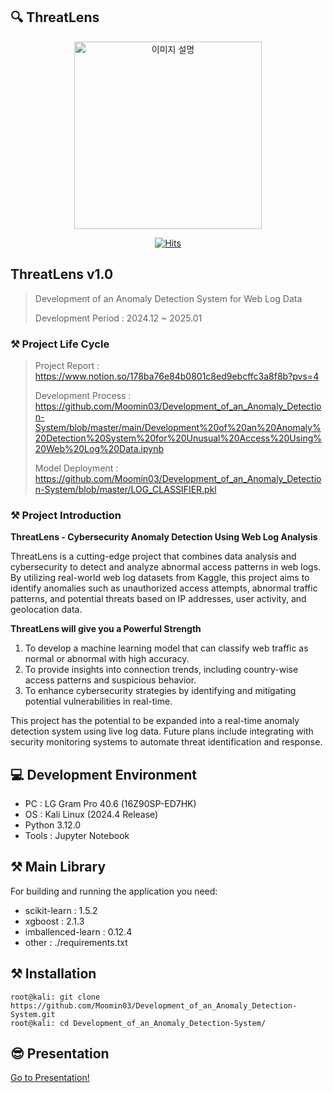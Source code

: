 ## 🔍 ThreatLens

<p align="center">
  <img src="https://github.com/Moomin03/Development_of_an_Anomaly_Detection-System/blob/master/LOGO.jpg" alt="이미지 설명" width="300" height="300">
</p>

<p align="center">
  <a href="https://hits.seeyoufarm.com">
    <img src="https://hits.seeyoufarm.com/api/count/incr/badge.svg?url=https%3A%2F%2Fgithub.com%2FMoomin03%2FDevelopment_of_an_Anomaly_Detection-System%2F&count_bg=%2379C83D&title_bg=%23555555&icon=jupyter.svg&icon_color=%23E7E7E7&title=ThreatLens&edge_flat=True" alt="Hits">
  </a>
</p>


## ThreatLens v1.0

> Development of an Anomaly Detection System for Web Log Data
>
> Development Period : 2024.12 ~ 2025.01


### ⚒️ Project Life Cycle
> Project Report : https://www.notion.so/178ba76e84b0801c8ed9ebcffc3a8f8b?pvs=4
>
> Development Process : https://github.com/Moomin03/Development_of_an_Anomaly_Detection-System/blob/master/main/Development%20of%20an%20Anomaly%20Detection%20System%20for%20Unusual%20Access%20Using%20Web%20Log%20Data.ipynb
>
> Model Deployment : https://github.com/Moomin03/Development_of_an_Anomaly_Detection-System/blob/master/LOG_CLASSIFIER.pkl


### ⚒️ Project Introduction
**ThreatLens - Cybersecurity Anomaly Detection Using Web Log Analysis**

ThreatLens is a cutting-edge project that combines data analysis and cybersecurity to detect and analyze abnormal access patterns in web logs. By utilizing real-world web log datasets from Kaggle, this project aims to identify anomalies such as unauthorized access attempts, abnormal traffic patterns, and potential threats based on IP addresses, user activity, and geolocation data.

**ThreatLens will give you a Powerful Strength**

1. To develop a machine learning model that can classify web traffic as normal or abnormal with high accuracy.
2. To provide insights into connection trends, including country-wise access patterns and suspicious behavior.
3. To enhance cybersecurity strategies by identifying and mitigating potential vulnerabilities in real-time.

This project has the potential to be expanded into a real-time anomaly detection system using live log data. Future plans include integrating with security monitoring systems to automate threat identification and response.

## 💻 Development Environment
- PC : LG Gram Pro 40.6 (16Z90SP-ED7HK)
- OS : Kali Linux (2024.4 Release)
- Python 3.12.0
- Tools : Jupyter Notebook


## ⚒️ Main Library
For building and running the application you need:
- scikit-learn : 1.5.2
- xgboost : 2.1.3
- imballenced-learn : 0.12.4
- other : ./requirements.txt


## ⚒️ Installation
```
root@kali: git clone https://github.com/Moomin03/Development_of_an_Anomaly_Detection-System.git
root@kali: cd Development_of_an_Anomaly_Detection-System/
```

## 😎 Presentation

[Go to Presentation!](https://github.com/Moomin03/Development_of_an_Anomaly_Detection-System/blob/master/presentation.pdf)


